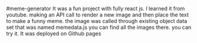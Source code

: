 #meme-generator
It was a fun project with fully react js. I learned it from youtube. making an API call to render a new image and then place the text to make a funny meme. the image was called through existing object data set that was named memedata.js you can find all the images there. you can try it. It was deployed on Github pages
